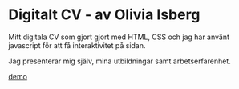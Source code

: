 # Digitalt CV - av Olivia Isberg

Mitt digitala CV som gjort gjort med HTML, CSS och jag har använt javascript för att få interaktivitet på sidan.

Jag presenterar mig själv, mina utbildningar samt arbetserfarenhet. 


[demo](https://oliviaisberg.github.io/Digitalt-CV/)
